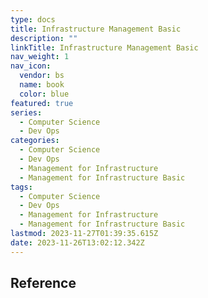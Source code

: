 ```yaml
---
type: docs
title: Infrastructure Management Basic
description: ""
linkTitle: Infrastructure Management Basic
nav_weight: 1
nav_icon:
  vendor: bs
  name: book
  color: blue
featured: true
series:
  - Computer Science
  - Dev Ops
categories:
  - Computer Science
  - Dev Ops
  - Management for Infrastructure
  - Management for Infrastructure Basic
tags:
  - Computer Science
  - Dev Ops
  - Management for Infrastructure
  - Management for Infrastructure Basic
lastmod: 2023-11-27T01:39:35.615Z
date: 2023-11-26T13:02:12.342Z
---
```


## Reference
